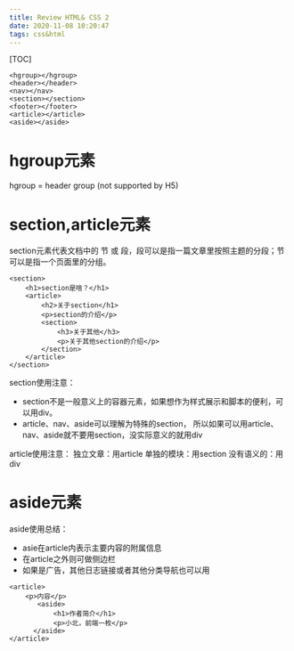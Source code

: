 ```yaml
---
title: Review HTML& CSS 2
date: 2020-11-08 10:20:47
tags: css&html
---
```


[TOC]

```
<hgroup></hgroup>
<header></header>
<nav></nav>
<section></section>
<footer></footer>
<article></article>
<aside></aside>
```

# hgroup元素

hgroup = header group (not supported by H5)

# section,article元素

section元素代表文档中的 节 或 段，段可以是指一篇文章里按照主题的分段；节可以是指一个页面里的分组。

```
<section>
	<h1>section是啥？</h1>
	<article>
		<h2>关于section</h1>
		<p>section的介绍</p>
		<section>
			<h3>关于其他</h3>
			<p>关于其他section的介绍</p>
		</section>
	</article>
</section>
```

section使用注意：

- section不是一般意义上的容器元素，如果想作为样式展示和脚本的便利，可以用div。
- article、nav、aside可以理解为特殊的section，
  所以如果可以用article、nav、aside就不要用section，没实际意义的就用div	

article使用注意：
		独立文章：用article
		单独的模块：用section
		没有语义的：用div

# aside元素

aside使用总结：

- asie在article内表示主要内容的附属信息	
- 在article之外则可做侧边栏	
- 如果是广告，其他日志链接或者其他分类导航也可以用

```
<article>
	<p>内容</p>
	   <aside>
	       <h1>作者简介</h1>
	       <p>小北，前端一枚</p>
	  </aside>
</article>
```